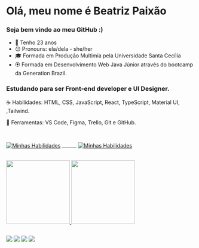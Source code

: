 <h1> Olá, meu nome é Beatriz Paixão
<h3> Seja bem vindo ao meu GitHub :)</h3>

  - 🚀 Tenho 23 anos
  - 😊 Pronouns: ela/dela - she/her
  - 🎓 Formada em Produção Multimia pela Universidade Santa Cecília
  - 🏵️ Formada em Desenvolvimento Web Java Júnior através do bootcamp da Generation Brazil.
  
  
 <h3> Estudando para ser Front-end developer e UI Designer.</h3>
  
  ☕ Habilidades: HTML, CSS, JavaScript, React, TypeScript, Material UI, ,Tailwind.

  💼 Ferramentas: VS Code, Figma, Trello, Git e GitHub.

 
  <br>
  
  [![Minhas Habilidades](https://skillicons.dev/icons?i=html,css,js,ts,react,styledcomponents,figma,github,vscode,nodejs)](https://skillicons.dev) ______
  [![Minhas Habilidades](https://skillicons.dev/icons?i=bootstrap,sass,mysql,spring)](https://skillicons.dev)
  
  <br>
  
  <div>
  <a href="https://github.com/biiah-paixao">
  <img height="170em" src="https://github-readme-stats.vercel.app/api?username=beatrizpsperon&show_icons=true&theme=dracula&include_all_commits=true&count_private=true"/>
  <img height="170em" src="https://github-readme-stats.vercel.app/api/top-langs/?username=beatrizpsperon&layout=compact&langs_count=7&theme=dracula"/>
</div>
    

    
##
    
<div> 
  <a href="https://www.instagram.com/biiah_paixao" target="_blank"><img src="https://img.shields.io/badge/-Instagram-%23E4405F?style=for-the-badge&logo=instagram&logoColor=white" target="_blank"></a>
 <a href="https://discord.gg/pDbY76q8Qf" target="_blank"><img src="https://img.shields.io/badge/Discord-7289DA?style=for-the-badge&logo=discord&logoColor=white" target="_blank"></a> 
  <a href = "mailto:biaperon2001@gmail.com"><img src="https://img.shields.io/badge/-Gmail-%23333?style=for-the-badge&logo=gmail&logoColor=white" target="_blank"></a>
  <a href="https://www.linkedin.com/in/beatriz-paixao/" target="_blank"><img src="https://img.shields.io/badge/-LinkedIn-%230077B5?style=for-the-badge&logo=linkedin&logoColor=white" target="_blank"></a> 

</div>    
